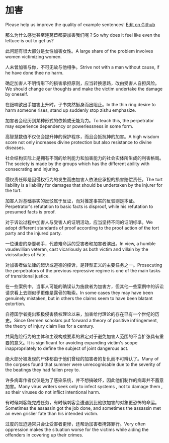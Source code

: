 # 加害

Please help us improve the quality of example sentences! [Edit on Github](https://github.com/jiyushe/jiyu-example-sentence-source/blob/main/chinese/jiahai.md)

<p><span class="chinese">那么为什么感觉甚至连莴苣都要加害我们呢？</span><span class="english">So why does it feel like even the lettuce is out to get us?</span></p>

<p><span class="chinese">此问题有很大部分是女性加害女性。</span><span class="english">A large share of the problem involves women victimizing women.</span></p>

<p><span class="chinese">人未曾加害与你，不可无故与他相争。</span><span class="english">Strive not with a man without cause, if he have done thee no harm.</span></p>

<p><span class="chinese">确定加害人不明情形下的损害承担原则，应当转换思路，改由受害人自担风险。</span><span class="english">We should change our thoughts and make the victim undertake the damage by oneself.</span></p>

<p><span class="chinese">在细响欲出手加害上升时，子书突然挺身而出阻止。</span><span class="english">In the thin ring desire to harm someone rises, stand up suddenly stop zishu emphasize.</span></p>

<p><span class="chinese">加害者会经历到某种形式的依赖或无能为力。</span><span class="english">To teach this, the perpetrator may experience dependency or powerlessness in some form.</span></p>

<p><span class="chinese">高智慧数值不仅仅会提升神的保护程序，而且会抵抗神的加害。</span><span class="english">A high wisdom score not only increases divine protection but also resistance to divine diseases.</span></p>

<p><span class="chinese">社会结构实际上是拥有不同的给利能力和加害能力的社会实体所生成的利害格局。</span><span class="english">The society is made by the groups which has the different ability with consecrating and injuring.</span></p>

<p><span class="chinese">侵权责任即是因侵权行为的发生而由加害人依法应承担的损害赔偿责任。</span><span class="english">The tort liability is a liability for damages that should be undertaken by the injurer for the tort.</span></p>

<p><span class="chinese">加害人对基础事实的反驳属于反证，而对推定事实的反驳则是本证。</span><span class="english">Perpetrator's refutation to basic facts is disproof, while his refutation to presumed facts is proof.</span></p>

<p><span class="chinese">对于诉讼过程中加害人与受害人的证明活动，应当坚持不同的证明标凖。</span><span class="english">We adopt different standards of proof according to the proof action of the tort party and the injured party.</span></p>

<p><span class="chinese">一位谦虚的杂耍老手，代苦难命运的受害者和加害者演出。</span><span class="english">In view, a humble vaudevillian veteran, cast vicariously as both victim and villain by the vicissitudes of Fate.</span></p>

<p><span class="chinese">对加害者做法律的起诉或道德的控诉，是转型正义的主要任务之一。</span><span class="english">Prosecuting the perpetrators of the previous repressive regime is one of the main tasks of transitional justice.</span></p>

<p><span class="chinese">在一些案例中，当事人可能的确误认为施救者为加害方，但其他一些案例中的诉讼请求看上去则似乎更像是露骨的勒索。</span><span class="english">In some cases they may have been genuinely mistaken, but in others the claims seem to have been blatant extortion.</span></p>

<p><span class="chinese">自德国学者提出积极侵害债权理论以来，加害给付理论的存在已有一个世纪的历史。</span><span class="english">Since Germen scholars put forward a theory of positive infringement, the theory of injury claim lies for a century.</span></p>

<p><span class="chinese">共同危险行为的主体和主观构成要素的界定对于避免加害人范围的不当扩张具有重要的意义。</span><span class="english">It is significant for avoiding expanding victim's scope inappropriately to define the subject of joint dangerous act.</span></p>

<p><span class="chinese">绝大部分被发现的尸体都由于他们曾经的加害者的复仇而不可辨认了。</span><span class="english">Many of the corpses found that summer were unrecognisable due to the severity of the beatings they had fallen prey to.</span></p>

<p><span class="chinese">许多病毒作者仅仅是为了感染系统，并不想搞破坏，因此他们制作的病毒并不蓄意加害。</span><span class="english">Many virus writers seek only to infect systems , not to damage them , so their viruses do not inflict intentional harm.</span></p>

<p><span class="chinese">有时候刺客能完成任务，有时候刺客会遭遇到比他欲加害的对象更恐怖的命运。</span><span class="english">Sometimes the assassin got the job done, and sometimes the assassin met an even grislier fate than his intended victim.</span></p>

<p><span class="chinese">过度的压迫通常只会让受害者更惨，还帮助加害者掩饰罪行。</span><span class="english">Very often oppression makes the situation worse for the victims while aiding the offenders in covering up their crimes.</span></p>

